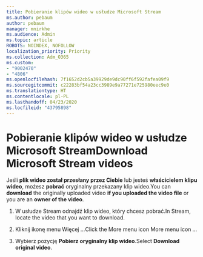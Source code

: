 ```yaml
---
title: Pobieranie klipów wideo w usłudze Microsoft Stream
ms.author: pebaum
author: pebaum
manager: mnirkhe
ms.audience: Admin
ms.topic: article
ROBOTS: NOINDEX, NOFOLLOW
localization_priority: Priority
ms.collection: Adm_O365
ms.custom:
- "9002470"
- "4806"
ms.openlocfilehash: 7f1652d2cb5a39929de9dc90ff6f592fafea09f9
ms.sourcegitcommit: c22283bf54a23cc3989e9a77271e725980eec9e0
ms.translationtype: HT
ms.contentlocale: pl-PL
ms.lasthandoff: 04/23/2020
ms.locfileid: "43795898"
---
```

# <a name="download-microsoft-stream-videos"></a><span data-ttu-id="77de0-102">Pobieranie klipów wideo w usłudze Microsoft Stream</span><span class="sxs-lookup"><span data-stu-id="77de0-102">Download Microsoft Stream videos</span></span>

<span data-ttu-id="77de0-103">Jeśli **plik wideo został przesłany przez Ciebie** lub jesteś **właścicielem klipu wideo**, możesz **pobrać** oryginalny przekazany klip wideo.</span><span class="sxs-lookup"><span data-stu-id="77de0-103">You can **download** the originally uploaded video **if you uploaded the video file** or you are an **owner of the video**.</span></span>

1. <span data-ttu-id="77de0-104">W usłudze Stream odnajdź klip wideo, który chcesz pobrać.</span><span class="sxs-lookup"><span data-stu-id="77de0-104">In Stream, locate the video that you want to download.</span></span>

2. <span data-ttu-id="77de0-105">Kliknij ikonę menu Więcej *...*</span><span class="sxs-lookup"><span data-stu-id="77de0-105">Click the More menu icon More menu icon *...*</span></span>

3. <span data-ttu-id="77de0-106">Wybierz pozycję **Pobierz oryginalny klip wideo**.</span><span class="sxs-lookup"><span data-stu-id="77de0-106">Select **Download original video**.</span></span>
